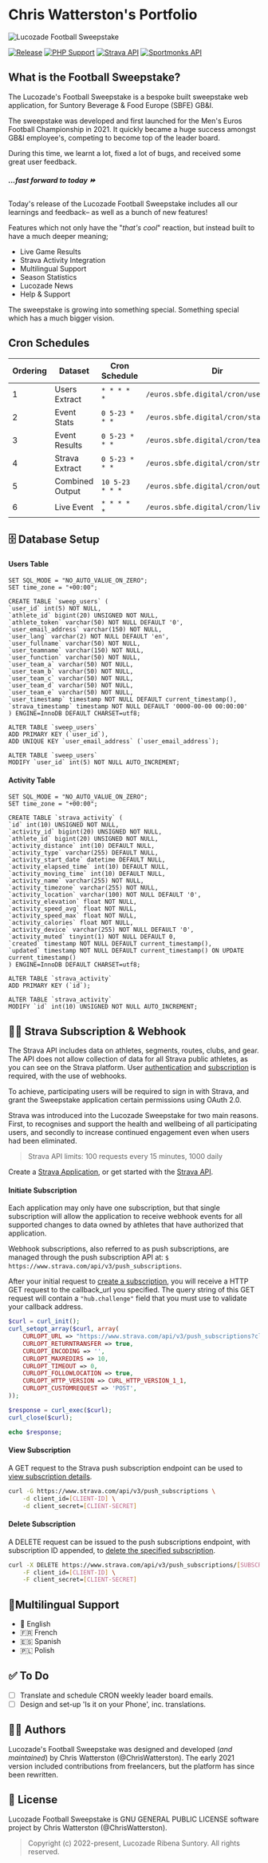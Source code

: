 # Chris Watterston's Portfolio

![Lucozade Football Sweepstake](/dist/readme/github-sweepstake-header.jpg)

[![Release](https://img.shields.io/badge/release-v1.0-lightgrey)](https://www.php.net/releases/8.0/en.php) [![PHP Support](https://img.shields.io/badge/php-v8.0.21-blue)](https://www.php.net/releases/8.0/en.php) [![Strava API](https://img.shields.io/badge/strava--api-v3-orange)](https://developers.strava.com/docs/reference/) [![Sportmonks API](https://img.shields.io/badge/sportmonks--api-v2-red)](https://docs.sportmonks.com/football/)

## What is the Football Sweepstake?

The Lucozade's Football Sweepstake is a bespoke built sweepstake web application, for Suntory Beverage & Food Europe (SBFE) GB&I.

The sweepstake was developed and first launched for the Men's Euros Football Championship in 2021. It quickly became a huge success amongst GB&I employee's, competing to become top of the leader board.

During this time, we learnt a lot, fixed a lot of bugs, and received some great user feedback.

##### _...fast forward to today_ ⏩

Today's release of the Lucozade Football Sweepstake includes all our learnings and feedback– as well as a bunch of new features!

Features which not only have the "_that's cool_" reaction, but instead built to have a much deeper meaning;

- Live Game Results
- Strava Activity Integration
- Multilingual Support
- Season Statistics
- Lucozade News
- Help & Support

The sweepstake is growing into something special. Something special which has a much bigger vision.

<!-- ## GIT Repository sites

| Type       | Domain                               | Branch    |
| ---------- | ------------------------------------ | --------- |
| Production | https://euros.sbfe.digital           | `master`  |
| Local      | http://sbfe.digital-euros.dev-local/ | `develop` | -->

## Cron Schedules

| Ordering | Dataset         | Cron Schedule   | Dir                                   | Output |
| -------- | --------------- | --------------- | ------------------------------------- | ------ |
| 1        | Users Extract   | `* * * * *`     | `/euros.sbfe.digital/cron/users.php`  | JSON   |
| 2        | Event Stats     | `0 5-23 * * *`  | `/euros.sbfe.digital/cron/stats.php`  | JSON   |
| 3        | Event Results   | `0 5-23 * * *`  | `/euros.sbfe.digital/cron/teams.php`  | JSON   |
| 4        | Strava Extract  | `0 5-23 * * *`  | `/euros.sbfe.digital/cron/strava.php` | JSON   |
| 5        | Combined Output | `10 5-23 * * *` | `/euros.sbfe.digital/cron/output.php` | JSON   |
| 6        | Live Event      | `* * * * *`     | `/euros.sbfe.digital/cron/live.php`   | JSON   |

## 🗄 Database Setup

#### Users Table

```
SET SQL_MODE = "NO_AUTO_VALUE_ON_ZERO";
SET time_zone = "+00:00";

CREATE TABLE `sweep_users` (
`user_id` int(5) NOT NULL,
`athlete_id` bigint(20) UNSIGNED NOT NULL,
`athlete_token` varchar(50) NOT NULL DEFAULT '0',
`user_email_address` varchar(150) NOT NULL,
`user_lang` varchar(2) NOT NULL DEFAULT 'en',
`user_fullname` varchar(50) NOT NULL,
`user_teamname` varchar(150) NOT NULL,
`user_function` varchar(50) NOT NULL,
`user_team_a` varchar(50) NOT NULL,
`user_team_b` varchar(50) NOT NULL,
`user_team_c` varchar(50) NOT NULL,
`user_team_d` varchar(50) NOT NULL,
`user_team_e` varchar(50) NOT NULL,
`user_timestamp` timestamp NOT NULL DEFAULT current_timestamp(),
`strava_timestamp` timestamp NOT NULL DEFAULT '0000-00-00 00:00:00'
) ENGINE=InnoDB DEFAULT CHARSET=utf8;

ALTER TABLE `sweep_users`
ADD PRIMARY KEY (`user_id`),
ADD UNIQUE KEY `user_email_address` (`user_email_address`);

ALTER TABLE `sweep_users`
MODIFY `user_id` int(5) NOT NULL AUTO_INCREMENT;
```

#### Activity Table

```
SET SQL_MODE = "NO_AUTO_VALUE_ON_ZERO";
SET time_zone = "+00:00";

CREATE TABLE `strava_activity` (
`id` int(10) UNSIGNED NOT NULL,
`activity_id` bigint(20) UNSIGNED NOT NULL,
`athlete_id` bigint(20) UNSIGNED NOT NULL,
`activity_distance` int(10) DEFAULT NULL,
`activity_type` varchar(255) DEFAULT NULL,
`activity_start_date` datetime DEFAULT NULL,
`activity_elapsed_time` int(10) DEFAULT NULL,
`activity_moving_time` int(10) DEFAULT NULL,
`activity_name` varchar(255) NOT NULL,
`activity_timezone` varchar(255) NOT NULL,
`activity_location` varchar(100) NOT NULL DEFAULT '0',
`activity_elevation` float NOT NULL,
`activity_speed_avg` float NOT NULL,
`activity_speed_max` float NOT NULL,
`activity_calories` float NOT NULL,
`activity_device` varchar(255) NOT NULL DEFAULT '0',
`activity_muted` tinyint(1) NOT NULL DEFAULT 0,
`created` timestamp NOT NULL DEFAULT current_timestamp(),
`updated` timestamp NOT NULL DEFAULT current_timestamp() ON UPDATE current_timestamp()
) ENGINE=InnoDB DEFAULT CHARSET=utf8;

ALTER TABLE `strava_activity`
ADD PRIMARY KEY (`id`);

ALTER TABLE `strava_activity`
MODIFY `id` int(10) UNSIGNED NOT NULL AUTO_INCREMENT;
```

## 🏃‍♂️ Strava Subscription & Webhook

The Strava API includes data on athletes, segments, routes, clubs, and gear. The API does not allow collection of data for all Strava public athletes, as you can see on the Strava platform. User [authentication](https://developers.strava.com/docs/authentication/) and [subscription](https://developers.strava.com/docs/webhooks/) is required, with the use of webhooks.

To achieve, participating users will be required to sign in with Strava, and grant the Sweepstake application certain permissions using OAuth 2.0.

Strava was introduced into the Lucozade Sweepstake for two main reasons. First, to recognises and support the health and wellbeing of all participating users, and secondly to increase continued engagement even when users had been eliminated.

> Strava API limits: 100 requests every 15 minutes, 1000 daily

Create a [Strava Application](https://www.strava.com/settings/api), or get started with the [Strava API](https://developers.strava.com/).

#### Initiate Subscription

Each application may only have one subscription, but that single subscription will allow the application to receive webhook events for all supported changes to data owned by athletes that have authorized that application.

Webhook subscriptions, also referred to as push subscriptions, are managed through the push subscription API at: `$ https://www.strava.com/api/v3/push_subscriptions`.

After your initial request to [create a subscription](https://developers.strava.com/docs/webhooks/), you will receive a HTTP GET request to the callback_url you specified. The query string of this GET request will contain a `"hub.challenge"` field that you must use to validate your callback address.

```php
$curl = curl_init();
curl_setopt_array($curl, array(
    CURLOPT_URL => "https://www.strava.com/api/v3/push_subscriptions?client_id=[CLIENT-ID]&client_secret=[CLIENT-SECRET]&callback_url=[CALLBACK-URL]&verify_token=[VERIFY-TOKEN]",
    CURLOPT_RETURNTRANSFER => true,
    CURLOPT_ENCODING => '',
    CURLOPT_MAXREDIRS => 10,
    CURLOPT_TIMEOUT => 0,
    CURLOPT_FOLLOWLOCATION => true,
    CURLOPT_HTTP_VERSION => CURL_HTTP_VERSION_1_1,
    CURLOPT_CUSTOMREQUEST => 'POST',
));

$response = curl_exec($curl);
curl_close($curl);

echo $response;
```

#### View Subscription

A GET request to the Strava push subscription endpoint can be used to [view subscription details](https://developers.strava.com/docs/webhooks/#view-a-subscription).

```sh
curl -G https://www.strava.com/api/v3/push_subscriptions \
    -d client_id=[CLIENT-ID] \
    -d client_secret=[CLIENT-SECRET]
```

#### Delete Subscription

A DELETE request can be issued to the push subscriptions endpoint, with subscription ID appended, to [delete the specified subscription](https://developers.strava.com/docs/webhooks/#delete-a-subscription).

```sh
curl -X DELETE https://www.strava.com/api/v3/push_subscriptions/[SUBSCRIPTION-ID] \
    -F client_id=[CLIENT-ID] \
    -F client_secret=[CLIENT-SECRET]
```

## 📍Multilingual Support

- 🏴󠁧󠁢󠁥󠁮󠁧󠁿 English
- 🇫🇷 French
- 🇪🇸 Spanish
- 🇵🇱 Polish

## ✅ To Do

- [ ] Translate and schedule CRON weekly leader board emails.
- [ ] Design and set-up 'Is it on your Phone', inc. translations.

## 🧑‍💻 Authors

Lucozade's Football Sweepstake was designed and developed (_and maintained_) by Chris Watterston (@ChrisWatterston). The early 2021 version included contributions from freelancers, but the platform has since been rewritten.

## 🔑 License

Lucozade Football Sweepstake is GNU GENERAL PUBLIC LICENSE software project by Chris Watterston (@ChrisWatterston).

> Copyright (c) 2022-present, Lucozade Ribena Suntory. All rights reserved.
